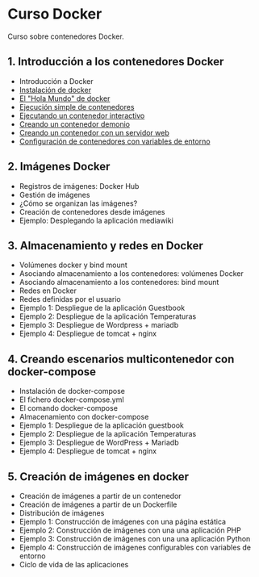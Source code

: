 # Curso Docker

Curso sobre contenedores Docker.

## 1. Introducción a los contenedores Docker
* Introducción a Docker
* [Instalación de docker](modulo1/instalacion.md)
* [El "Hola Mundo" de docker](modulo1/holamundo.md)
* [Ejecución simple de contenedores](modulo1/contenedor.md)
* [Ejecutando un contenedor interactivo](modulo1/interactivo.md)
* [Creando un contenedor demonio](modulo1/demonio.md)
* [Creando un contenedor con un servidor web](modulo1/web.md)
* [Configuración de contenedores con variables de entorno](modulo1/configuracion.md)

## 2. Imágenes Docker 
* Registros de imágenes: Docker Hub
* Gestión de imágenes
* ¿Cómo se organizan las imágenes?
* Creación de contenedores desde imágenes
* Ejemplo: Desplegando la aplicación mediawiki

## 3. Almacenamiento y redes en Docker 
* Volúmenes docker y bind mount
* Asociando almacenamiento a los contenedores: volúmenes Docker
* Asociando almacenamiento a los contenedores: bind mount
* Redes en Docker
* Redes definidas por el usuario
* Ejemplo 1: Despliegue de la aplicación Guestbook
* Ejemplo 2: Despliegue de la aplicación Temperaturas
* Ejemplo 3: Despliegue de Wordpress + mariadb
* Ejemplo 4: Despliegue de tomcat + nginx

## 4. Creando escenarios multicontenedor con docker-compose 
* Instalación de docker-compose
* El fichero docker-compose.yml
* El comando docker-compose
* Almacenamiento con docker-compose
* Ejemplo 1: Despliegue de la aplicación guestbook
* Ejemplo 2: Despliegue de la aplicación Temperaturas
* Ejemplo 3: Despliegue de WordPress + Mariadb
* Ejemplo 4: Despliegue de tomcat + nginx

## 5. Creación de imágenes en docker 
* Creación de imágenes a partir de un contenedor
* Creación de imágenes a partir de un Dockerfile
* Distribución de imágenes
* Ejemplo 1: Construcción de imágenes con una página estática
* Ejemplo 2: Construcción de imágenes con una una aplicación PHP
* Ejemplo 3: Construcción de imágenes con una una aplicación Python
* Ejemplo 4: Construcción de imágenes configurables con variables de entorno
* Ciclo de vida de las aplicaciones
